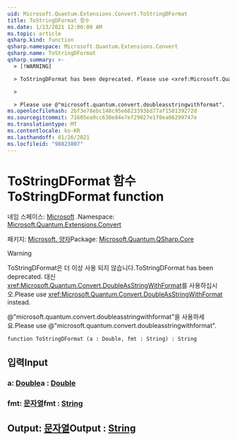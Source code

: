 ```yaml
---
uid: Microsoft.Quantum.Extensions.Convert.ToStringDFormat
title: ToStringDFormat 함수
ms.date: 1/23/2021 12:00:00 AM
ms.topic: article
qsharp.kind: function
qsharp.namespace: Microsoft.Quantum.Extensions.Convert
qsharp.name: ToStringDFormat
qsharp.summary: >-
  > [!WARNING]

  > ToStringDFormat has been deprecated. Please use <xref:Microsoft.Quantum.Convert.DoubleAsStringWithFormat> instead.

  >

  > Please use @"microsoft.quantum.convert.doubleasstringwithformat".
ms.openlocfilehash: 2bf3e78ebc148c95e6823393bd77af158139272d
ms.sourcegitcommit: 71605ea9cc630e84e7ef29027e1f0ea06299747e
ms.translationtype: MT
ms.contentlocale: ko-KR
ms.lasthandoff: 01/26/2021
ms.locfileid: "98823807"
---
```

# <a name="tostringdformat-function"></a><span data-ttu-id="6e643-102">ToStringDFormat 함수</span><span class="sxs-lookup"><span data-stu-id="6e643-102">ToStringDFormat function</span></span>

<span data-ttu-id="6e643-103">네임 스페이스: [Microsoft](xref:Microsoft.Quantum.Extensions.Convert) .</span><span class="sxs-lookup"><span data-stu-id="6e643-103">Namespace: [Microsoft.Quantum.Extensions.Convert](xref:Microsoft.Quantum.Extensions.Convert)</span></span>

<span data-ttu-id="6e643-104">패키지: [Microsoft. 양자](https://nuget.org/packages/Microsoft.Quantum.QSharp.Core)</span><span class="sxs-lookup"><span data-stu-id="6e643-104">Package: [Microsoft.Quantum.QSharp.Core](https://nuget.org/packages/Microsoft.Quantum.QSharp.Core)</span></span>


> [!WARNING]
> <span data-ttu-id="6e643-105">ToStringDFormat은 더 이상 사용 되지 않습니다.</span><span class="sxs-lookup"><span data-stu-id="6e643-105">ToStringDFormat has been deprecated.</span></span> <span data-ttu-id="6e643-106">대신 <xref:Microsoft.Quantum.Convert.DoubleAsStringWithFormat>를 사용하십시오.</span><span class="sxs-lookup"><span data-stu-id="6e643-106">Please use <xref:Microsoft.Quantum.Convert.DoubleAsStringWithFormat> instead.</span></span>
>
> <span data-ttu-id="6e643-107">@"microsoft.quantum.convert.doubleasstringwithformat"을 사용하세요.</span><span class="sxs-lookup"><span data-stu-id="6e643-107">Please use @"microsoft.quantum.convert.doubleasstringwithformat".</span></span>



```qsharp
function ToStringDFormat (a : Double, fmt : String) : String
```


## <a name="input"></a><span data-ttu-id="6e643-108">입력</span><span class="sxs-lookup"><span data-stu-id="6e643-108">Input</span></span>

### <a name="a--double"></a><span data-ttu-id="6e643-109">a: [Double](xref:microsoft.quantum.lang-ref.double)</span><span class="sxs-lookup"><span data-stu-id="6e643-109">a : [Double](xref:microsoft.quantum.lang-ref.double)</span></span>




### <a name="fmt--string"></a><span data-ttu-id="6e643-110">fmt: [문자열](xref:microsoft.quantum.lang-ref.string)</span><span class="sxs-lookup"><span data-stu-id="6e643-110">fmt : [String](xref:microsoft.quantum.lang-ref.string)</span></span>





## <a name="output--string"></a><span data-ttu-id="6e643-111">Output: [문자열](xref:microsoft.quantum.lang-ref.string)</span><span class="sxs-lookup"><span data-stu-id="6e643-111">Output : [String](xref:microsoft.quantum.lang-ref.string)</span></span>

